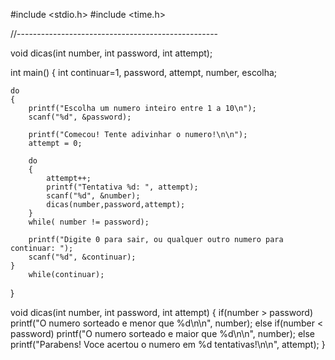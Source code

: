 #include <stdio.h>
#include <time.h>

//--------------------------------------------------

void dicas(int number, int password, int attempt);

int main()
{
    int continuar=1,
        password,
        attempt,
        number,
        escolha;

    do
    {
        printf("Escolha um numero inteiro entre 1 a 10\n");
        scanf("%d", &password);

        printf("Comecou! Tente adivinhar o numero!\n\n");
        attempt = 0;

        do
        {
            attempt++;
            printf("Tentativa %d: ", attempt);
            scanf("%d", &number);
            dicas(number,password,attempt);
        }
        while( number != password);

        printf("Digite 0 para sair, ou qualquer outro numero para continuar: ");
        scanf("%d", &continuar);
    }
        while(continuar);

}

void dicas(int number, int password, int attempt)
{
        if(number > password)
            printf("O numero sorteado e menor que %d\n\n", number);
        else
        if(number < password)
            printf("O numero sorteado e maior que %d\n\n", number);
        else
            printf("Parabens! Voce acertou o numero em %d tentativas!\n\n", attempt);
}

